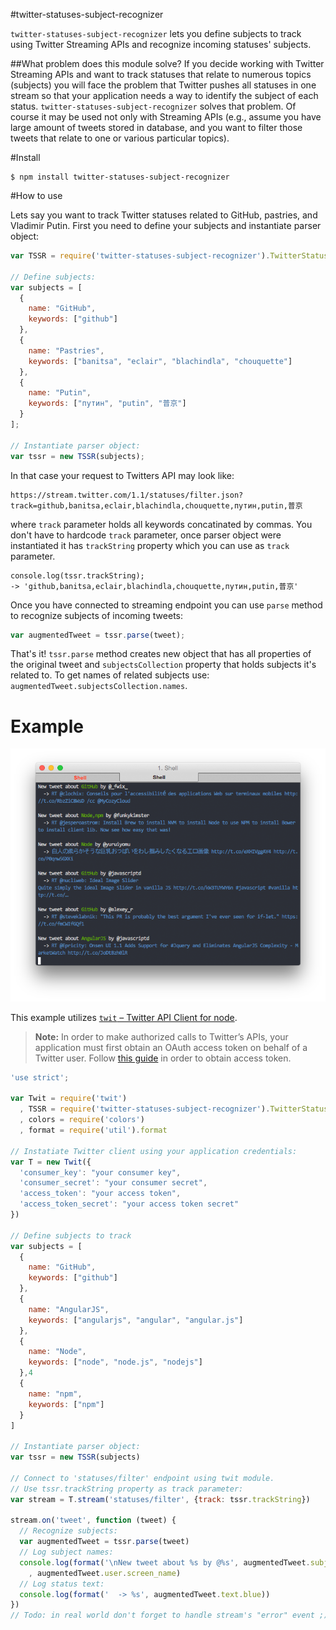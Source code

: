 #twitter-statuses-subject-recognizer

`twitter-statuses-subject-recognizer` lets you define subjects to track using Twitter Streaming APIs and recognize incoming statuses' subjects.

##What problem does this module solve?
If you decide working with Twitter Streaming APIs and want to track statuses that relate to numerous topics (subjects) you will face the problem that Twitter pushes all statuses in one stream so that your application needs a way to identify the subject of each status. `twitter-statuses-subject-recognizer` solves that problem. Of course it may be used not only with Streaming APIs (e.g., assume you have large amount of tweets stored in database, and you want to filter those tweets that relate to one or various particular topics).

#Install

	$ npm install twitter-statuses-subject-recognizer

#How to use

Lets say you want to track Twitter statuses related to GitHub, pastries, and Vladimir Putin. First you need to define your subjects and instantiate parser object:

```javascript
var TSSR = require('twitter-statuses-subject-recognizer').TwitterStatusesSubjectRecognizer;

// Define subjects:
var subjects = [
  {
    name: "GitHub",
    keywords: ["github"]
  },
  {	
	name: "Pastries",
	keywords: ["banitsa", "eclair", "blachindla", "chouquette"]
  },
  {
	name: "Putin", 
	keywords: ["путин", "putin", "普京"]
  }
];

// Instantiate parser object:
var tssr = new TSSR(subjects);
```

In that case your request to Twitters API may look like:
	
	https://stream.twitter.com/1.1/statuses/filter.json?track=github,banitsa,eclair,blachindla,chouquette,путин,putin,普京

where `track` parameter holds all keywords concatinated by commas. You don't have to hardcode `track` parameter, once parser object were instantiated it has `trackString` property which you can use as `track` parameter.

	console.log(tssr.trackString);
	-> 'github,banitsa,eclair,blachindla,chouquette,путин,putin,普京'
	
Once you have connected to streaming endpoint you can use `parse` method to recognize subjects of incoming tweets:
```javascript
var augmentedTweet = tssr.parse(tweet);
```
That's it! `tssr.parse` method creates new object that has all properties of the original tweet and `subjectsCollection` property that holds subjects it's related to. To get names of related subjects use: `augmentedTweet.subjectsCollection.names`.



# Example

![Terminal output](https://raw.githubusercontent.com/BorisChumichev/twitter-statuses-subject-recognizer/master/term-shot.png)

This example utilizes [`twit` – Twitter API Client for node](https://github.com/ttezel/twit).

> **Note:** In order to make authorized calls to Twitter’s APIs, your application must first obtain an OAuth access token on behalf of a Twitter user. Follow [this guide](https://dev.twitter.com/oauth/overview) in order to obtain access token.

```javascript
'use strict';

var Twit = require('twit')
  , TSSR = require('twitter-statuses-subject-recognizer').TwitterStatusesSubjectRecognizer
  , colors = require('colors')
  , format = require('util').format

// Instatiate Twitter client using your application credentials:
var T = new Twit({
  'consumer_key': "your consumer key",
  'consumer_secret': "your consumer secret",
  'access_token': "your access token",
  'access_token_secret': "your access token secret"
})

// Define subjects to track
var subjects = [
  {
    name: "GitHub",
    keywords: ["github"]
  },
  {
    name: "AngularJS",
    keywords: ["angularjs", "angular", "angular.js"]
  },
  {
    name: "Node",
    keywords: ["node", "node.js", "nodejs"]
  },4
  {
    name: "npm",
    keywords: ["npm"]
  }
]

// Instantiate parser object:
var tssr = new TSSR(subjects)

// Connect to 'statuses/filter' endpoint using twit module.
// Use tssr.trackString property as track parameter:
var stream = T.stream('statuses/filter', {track: tssr.trackString})

stream.on('tweet', function (tweet) {
  // Recognize subjects:
  var augmentedTweet = tssr.parse(tweet)
  // Log subject names:
  console.log(format('\nNew tweet about %s by @%s', augmentedTweet.subjectsCollection.names.toString().green)
    , augmentedTweet.user.screen_name)
  // Log status text:
  console.log(format('  -> %s', augmentedTweet.text.blue))
})
// Todo: in real world don't forget to handle stream's "error" event ;)
```
	
